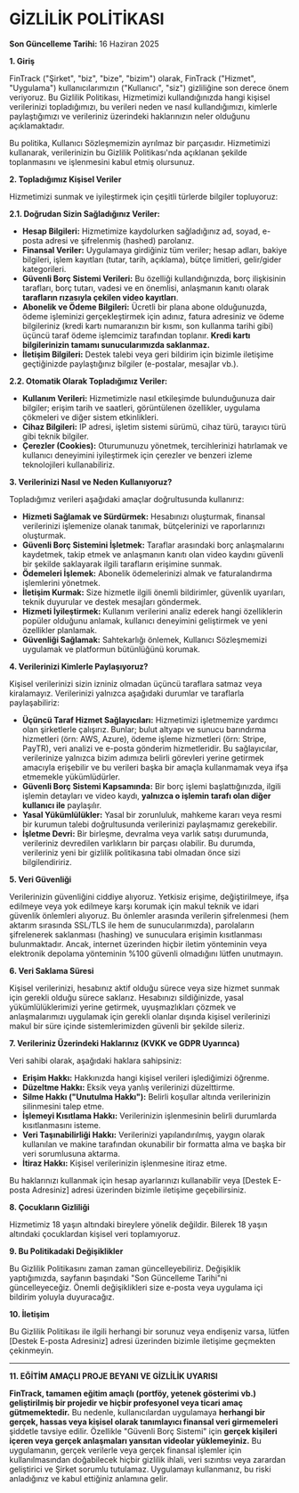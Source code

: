 # GİZLİLİK POLİTİKASI

**Son Güncelleme Tarihi:** 16 Haziran 2025

**1. Giriş**

FinTrack ("Şirket", "biz", "bize", "bizim") olarak, FinTrack ("Hizmet", "Uygulama") kullanıcılarımızın ("Kullanıcı", "siz") gizliliğine son derece önem veriyoruz. Bu Gizlilik Politikası, Hizmetimizi kullandığınızda hangi kişisel verilerinizi topladığımızı, bu verileri neden ve nasıl kullandığımızı, kimlerle paylaştığımızı ve verileriniz üzerindeki haklarınızın neler olduğunu açıklamaktadır.

Bu politika, Kullanıcı Sözleşmemizin ayrılmaz bir parçasıdır. Hizmetimizi kullanarak, verilerinizin bu Gizlilik Politikası'nda açıklanan şekilde toplanmasını ve işlenmesini kabul etmiş olursunuz.

**2. Topladığımız Kişisel Veriler**

Hizmetimizi sunmak ve iyileştirmek için çeşitli türlerde bilgiler topluyoruz:

**2.1. Doğrudan Sizin Sağladığınız Veriler:**

*   **Hesap Bilgileri:** Hizmetimize kaydolurken sağladığınız ad, soyad, e-posta adresi ve şifrelenmiş (hashed) parolanız.
*   **Finansal Veriler:** Uygulamaya girdiğiniz tüm veriler; hesap adları, bakiye bilgileri, işlem kayıtları (tutar, tarih, açıklama), bütçe limitleri, gelir/gider kategorileri.
*   **Güvenli Borç Sistemi Verileri:** Bu özelliği kullandığınızda, borç ilişkisinin tarafları, borç tutarı, vadesi ve en önemlisi, anlaşmanın kanıtı olarak **tarafların rızasıyla çekilen video kayıtları**.
*   **Abonelik ve Ödeme Bilgileri:** Ücretli bir plana abone olduğunuzda, ödeme işleminizi gerçekleştirmek için adınız, fatura adresiniz ve ödeme bilgileriniz (kredi kartı numaranızın bir kısmı, son kullanma tarihi gibi) üçüncü taraf ödeme işlemcimiz tarafından toplanır. **Kredi kartı bilgilerinizin tamamı sunucularımızda saklanmaz.**
*   **İletişim Bilgileri:** Destek talebi veya geri bildirim için bizimle iletişime geçtiğinizde paylaştığınız bilgiler (e-postalar, mesajlar vb.).

**2.2. Otomatik Olarak Topladığımız Veriler:**

*   **Kullanım Verileri:** Hizmetimizle nasıl etkileşimde bulunduğunuza dair bilgiler; erişim tarih ve saatleri, görüntülenen özellikler, uygulama çökmeleri ve diğer sistem etkinlikleri.
*   **Cihaz Bilgileri:** IP adresi, işletim sistemi sürümü, cihaz türü, tarayıcı türü gibi teknik bilgiler.
*   **Çerezler (Cookies):** Oturumunuzu yönetmek, tercihlerinizi hatırlamak ve kullanıcı deneyimini iyileştirmek için çerezler ve benzeri izleme teknolojileri kullanabiliriz.

**3. Verilerinizi Nasıl ve Neden Kullanıyoruz?**

Topladığımız verileri aşağıdaki amaçlar doğrultusunda kullanırız:

*   **Hizmeti Sağlamak ve Sürdürmek:** Hesabınızı oluşturmak, finansal verilerinizi işlemenize olanak tanımak, bütçelerinizi ve raporlarınızı oluşturmak.
*   **Güvenli Borç Sistemini İşletmek:** Taraflar arasındaki borç anlaşmalarını kaydetmek, takip etmek ve anlaşmanın kanıtı olan video kaydını güvenli bir şekilde saklayarak ilgili tarafların erişimine sunmak.
*   **Ödemeleri İşlemek:** Abonelik ödemelerinizi almak ve faturalandırma işlemlerini yönetmek.
*   **İletişim Kurmak:** Size hizmetle ilgili önemli bildirimler, güvenlik uyarıları, teknik duyurular ve destek mesajları göndermek.
*   **Hizmeti İyileştirmek:** Kullanım verilerini analiz ederek hangi özelliklerin popüler olduğunu anlamak, kullanıcı deneyimini geliştirmek ve yeni özellikler planlamak.
*   **Güvenliği Sağlamak:** Sahtekarlığı önlemek, Kullanıcı Sözleşmemizi uygulamak ve platformun bütünlüğünü korumak.

**4. Verilerinizi Kimlerle Paylaşıyoruz?**

Kişisel verilerinizi sizin izniniz olmadan üçüncü taraflara satmaz veya kiralamayız. Verilerinizi yalnızca aşağıdaki durumlar ve taraflarla paylaşabiliriz:

*   **Üçüncü Taraf Hizmet Sağlayıcıları:** Hizmetimizi işletmemize yardımcı olan şirketlerle çalışırız. Bunlar; bulut altyapı ve sunucu barındırma hizmetleri (örn: AWS, Azure), ödeme işleme hizmetleri (örn: Stripe, PayTR), veri analizi ve e-posta gönderim hizmetleridir. Bu sağlayıcılar, verilerinize yalnızca bizim adımıza belirli görevleri yerine getirmek amacıyla erişebilir ve bu verileri başka bir amaçla kullanmamak veya ifşa etmemekle yükümlüdürler.
*   **Güvenli Borç Sistemi Kapsamında:** Bir borç işlemi başlattığınızda, ilgili işlemin detayları ve video kaydı, **yalnızca o işlemin tarafı olan diğer kullanıcı ile** paylaşılır.
*   **Yasal Yükümlülükler:** Yasal bir zorunluluk, mahkeme kararı veya resmi bir kurumun talebi doğrultusunda verilerinizi paylaşmamız gerekebilir.
*   **İşletme Devri:** Bir birleşme, devralma veya varlık satışı durumunda, verileriniz devredilen varlıkların bir parçası olabilir. Bu durumda, verileriniz yeni bir gizlilik politikasına tabi olmadan önce sizi bilgilendiririz.

**5. Veri Güvenliği**

Verilerinizin güvenliğini ciddiye alıyoruz. Yetkisiz erişime, değiştirilmeye, ifşa edilmeye veya yok edilmeye karşı korumak için makul teknik ve idari güvenlik önlemleri alıyoruz. Bu önlemler arasında verilerin şifrelenmesi (hem aktarım sırasında SSL/TLS ile hem de sunucularımızda), parolaların şifrelenerek saklanması (hashing) ve sunuculara erişimin kısıtlanması bulunmaktadır. Ancak, internet üzerinden hiçbir iletim yönteminin veya elektronik depolama yönteminin %100 güvenli olmadığını lütfen unutmayın.

**6. Veri Saklama Süresi**

Kişisel verilerinizi, hesabınız aktif olduğu sürece veya size hizmet sunmak için gerekli olduğu sürece saklarız. Hesabınızı sildiğinizde, yasal yükümlülüklerimizi yerine getirmek, uyuşmazlıkları çözmek ve anlaşmalarımızı uygulamak için gerekli olanlar dışında kişisel verilerinizi makul bir süre içinde sistemlerimizden güvenli bir şekilde sileriz.

**7. Verileriniz Üzerindeki Haklarınız (KVKK ve GDPR Uyarınca)**

Veri sahibi olarak, aşağıdaki haklara sahipsiniz:

*   **Erişim Hakkı:** Hakkınızda hangi kişisel verileri işlediğimizi öğrenme.
*   **Düzeltme Hakkı:** Eksik veya yanlış verilerinizi düzelttirme.
*   **Silme Hakkı ("Unutulma Hakkı"):** Belirli koşullar altında verilerinizin silinmesini talep etme.
*   **İşlemeyi Kısıtlama Hakkı:** Verilerinizin işlenmesinin belirli durumlarda kısıtlanmasını isteme.
*   **Veri Taşınabilirliği Hakkı:** Verilerinizi yapılandırılmış, yaygın olarak kullanılan ve makine tarafından okunabilir bir formatta alma ve başka bir veri sorumlusuna aktarma.
*   **İtiraz Hakkı:** Kişisel verilerinizin işlenmesine itiraz etme.

Bu haklarınızı kullanmak için hesap ayarlarınızı kullanabilir veya [Destek E-posta Adresiniz] adresi üzerinden bizimle iletişime geçebilirsiniz.

**8. Çocukların Gizliliği**

Hizmetimiz 18 yaşın altındaki bireylere yönelik değildir. Bilerek 18 yaşın altındaki çocuklardan kişisel veri toplamıyoruz.

**9. Bu Politikadaki Değişiklikler**

Bu Gizlilik Politikasını zaman zaman güncelleyebiliriz. Değişiklik yaptığımızda, sayfanın başındaki "Son Güncelleme Tarihi"ni güncelleyeceğiz. Önemli değişiklikleri size e-posta veya uygulama içi bildirim yoluyla duyuracağız.

**10. İletişim**

Bu Gizlilik Politikası ile ilgili herhangi bir sorunuz veya endişeniz varsa, lütfen [Destek E-posta Adresiniz] adresi üzerinden bizimle iletişime geçmekten çekinmeyin.

---
**11. EĞİTİM AMAÇLI PROJE BEYANI VE GİZLİLİK UYARISI**

**FinTrack, tamamen eğitim amaçlı (portföy, yetenek gösterimi vb.) geliştirilmiş bir projedir ve hiçbir profesyonel veya ticari amaç gütmemektedir.** Bu nedenle, kullanıcılardan uygulamaya **herhangi bir gerçek, hassas veya kişisel olarak tanımlayıcı finansal veri girmemeleri** şiddetle tavsiye edilir. Özellikle "Güvenli Borç Sistemi" için **gerçek kişileri içeren veya gerçek anlaşmaları yansıtan videolar yüklemeyiniz.** Bu uygulamanın, gerçek verilerle veya gerçek finansal işlemler için kullanılmasından doğabilecek hiçbir gizlilik ihlali, veri sızıntısı veya zarardan geliştirici ve Şirket sorumlu tutulamaz. Uygulamayı kullanmanız, bu riski anladığınız ve kabul ettiğiniz anlamına gelir.
